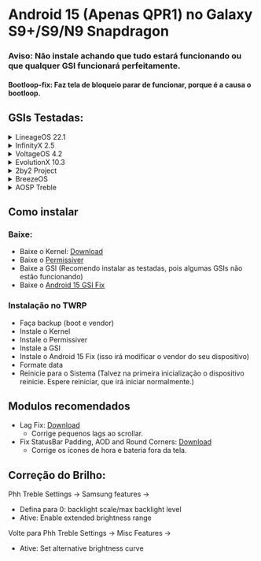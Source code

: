 # Android 15 (Apenas QPR1) no Galaxy S9+/S9/N9 Snapdragon
### Aviso: Não instale achando que tudo estará funcionando ou que qualquer GSI funcionará perfeitamente.

#### Bootloop-fix: Faz tela de bloqueio parar de funcionar, porque é a causa o bootloop.

## GSIs Testadas:

<details>
<summary>LineageOS 22.1</summary>

- [LineageOS Releases](https://github.com/MisterZtr/LineageOS_gsi/releases)
- Antes de iniciar instale no TWRP: [bootloop-fix](https://github.com/Andrey0800770/kernel-build/raw/refs/heads/main/files/bootloop-fix.zip)
- Tela de bloqueio não funciona

</details>

<details>
<summary>InfinityX 2.5</summary>

- [InfinityX Releases](https://github.com/Doze-off/manifest/releases/tag/2025-05-02)
- Antes de iniciar instale no TWRP: [bootloop-fix](https://github.com/Andrey0800770/kernel-build/raw/refs/heads/main/files/bootloop-fix.zip)
- Tela de bloqueio não funciona
</details>

<details>
<summary>VoltageOS 4.2</summary>

- [VoltageOS Releases](https://github.com/cawilliamson/treble_voltage/releases/)

</details>

<details>
<summary>EvolutionX 10.3</summary>

- [EvolutionX 10.3 Releases](https://github.com/mytja/treble_evo/releases)
- 10.3.1 precisa de: [bootloop-fix](https://github.com/Andrey0800770/kernel-build/raw/refs/heads/main/files/bootloop-fix.zip) e a tela de bloqueio não funciona.
- Para corrigir o Samsung Features não aparecendo no PHH Settings, instale este módulo no KSU: [Download](https://github.com/Andrey0800770/kernel-build/raw/refs/heads/main/files/TrebleGSIProps_1.1.zip)

</details>

<details>
<summary>2by2 Project</summary>

- [2by2 Releases](https://github.com/MisterZtr/2by2_gsi/releases)
- Antes de iniciar instale no TWRP: [bootloop-fix](https://github.com/Andrey0800770/kernel-build/raw/refs/heads/main/files/bootloop-fix.zip)
- Tela de bloqueio não funciona

</details>

<details>
<summary>BreezeOS</summary>

- [BreezeOS Releases](https://t.me/CottonCloudFiles)
- Antes de iniciar instale no TWRP: [bootloop-fix](https://github.com/Andrey0800770/kernel-build/raw/refs/heads/main/files/bootloop-fix.zip)
- Tela de bloqueio não funciona

</details>

<details>
<summary>AOSP Treble</summary>

- [AOSP Treble Releases](https://github.com/TrebleDroid/treble_experimentations/releases)
- Antes de instalar: baixe o [Google Webview](https://www.apkmirror.com/apk/google-inc/android-system-webview/android-system-webview-132-0-6834-165-release/android-system-webview-132-0-6834-165-android-apk-download/) e baixe algum Navegador, porque o sistema vem sem nenhum. Instale os apks quando iniciar a GSI.

</details>

## Como instalar
### Baixe:

- Baixe o Kernel: [Download](https://github.com/Andrey0800770/samsung_sdm845-kernel/releases)
- Baixe o [Permissiver](https://sourceforge.net/projects/sgsi137/files/Permissiver%20v5.zip/download)
- Baixe a GSI (Recomendo instalar as testadas, pois algumas GSIs não estão funcionando)
- Baixe o [Android 15 GSI Fix](https://github.com/Andrey0800770/kernel-build/raw/refs/heads/main/files/Android-15-GSI-Fix.zip)

### Instalação no TWRP

- Faça backup (boot e vendor)
- Instale o Kernel
- Instale o Permissiver
- Instale a GSI
- Instale o Android 15 Fix (isso irá modificar o vendor do seu dispositivo)
- Formate data
- Reinicie para o Sistema (Talvez na primeira inicialização o dispositivo reinicie. Espere reiniciar, que irá iniciar normalmente.)

## Modulos recomendados 
- Lag Fix: [Download](https://github.com/Andrey0800770/kernel-build/raw/refs/heads/main/files/Fix%20GSI%20Lags%20V1.0.zip)
  - Corrige pequenos lags ao scrollar.
- Fix StatusBar Padding, AOD and Round Corners: [Download](https://github.com/Andrey0800770/kernel-build/raw/refs/heads/main/files/Fix%20StatusBar%20Padding,%20AOD%20and%20Round%20Corners%20V2.0.zip)
  - Corrige os ícones de hora e bateria fora da tela.

## Correção do Brilho: 
Phh Treble Settings ->
Samsung features ->
- Defina para 0: backlight scale/max backlight level
- Ative: Enable extended brightness range

Volte para Phh Treble Settings ->
Misc Features ->
- Ative: Set alternative brightness curve
